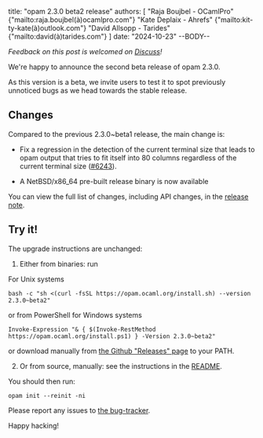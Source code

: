 title: "opam 2.3.0 beta2 release"
authors: [
  "Raja Boujbel - OCamlPro" {"mailto:raja.boujbel(à)ocamlpro.com"}
  "Kate Deplaix - Ahrefs" {"mailto:kit-ty-kate(à)outlook.com"}
  "David Allsopp - Tarides" {"mailto:david(à)tarides.com"}
]
date: "2024-10-23"
--BODY--

_Feedback on this post is welcomed on [Discuss](https://discuss.ocaml.org/t/ann-opam-2-3-0-beta2/XXXXX)!_

We're happy to announce the second beta release of opam 2.3.0.

As this version is a beta, we invite users to test it to spot previously
unnoticed bugs as we head towards the stable release.

## Changes

Compared to the previous 2.3.0~beta1 release, the main change is:

* Fix a regression in the detection of the current terminal size that leads to opam output that tries to fit itself into 80 columns regardless of the current terminal size ([#6243](https://github.com/ocaml/opam/issues/6243)).

* A NetBSD/x86_64 pre-built release binary is now available

You can view the full list of changes, including API changes, in the
[release note](https://github.com/ocaml/opam/releases/tag/2.3.0-beta2).

## Try it!

The upgrade instructions are unchanged:

1. Either from binaries: run

For Unix systems
```
bash -c "sh <(curl -fsSL https://opam.ocaml.org/install.sh) --version 2.3.0~beta2"
```
or from PowerShell for Windows systems
```
Invoke-Expression "& { $(Invoke-RestMethod https://opam.ocaml.org/install.ps1) } -Version 2.3.0~beta2"
```
or download manually from [the Github "Releases" page](https://github.com/ocaml/opam/releases/tag/2.3.0-beta2) to your PATH.

2. Or from source, manually: see the instructions in the [README](https://github.com/ocaml/opam/tree/2.3.0-beta2#compiling-this-repo).


You should then run:
```
opam init --reinit -ni
```


Please report any issues to [the bug-tracker](https://github.com/ocaml/opam/issues).

Happy hacking!
